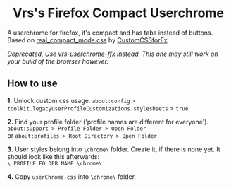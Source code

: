 <h1 align=center>Vrs's Firefox Compact Userchrome</h1>

 A userchrome for firefox, it's compact and has tabs instead of buttons.
 Based on [real_compact_mode.css](https://github.com/Aris-t2/CustomCSSforFx/blob/master/legacy/proton/real_compact_mode.css) by [CustomCSSforFx](https://github.com/Aris-t2/CustomCSSforFx)

 *Deprecated, Use [vrs-userchrome-ffx](https://github.com/Nicanor95/vrs-userchrome-ffx) instead. This one may still work on your build of the browser however.*
 
## How to use

**1.** Unlock custom css usage.
`about:config` > `toolkit.legacyUserProfileCustomizations.stylesheets` > `true`

**2.** Find your profile folder ('profile names are different for everyone').  
`about:support > Profile Folder > Open Folder`  
or `about:profiles > Root Directory > Open Folder`  

**3.** User styles belong into `\chrome\` folder. Create it, if there is none yet. It should look like this afterwards:  
`\ PROFILE FOLDER NAME \chrome\` 

**4.** Copy `userChrome.css` into `\chrome\` folder.
